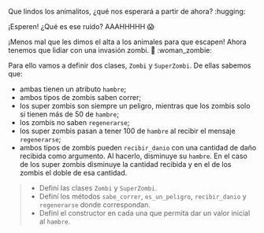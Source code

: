 Que lindos los animalitos, ¿qué nos esperará a partir de ahora? :hugging:

¡Esperen! ¿Qué es ese ruido? AAAHHHHH :scream:

¡Menos mal que les dimos el alta a los animales para que escapen! Ahora tenemos que lidiar con una invasión zombi. :zombie: :woman_zombie:

Para ello vamos a definir dos clases, `Zombi` y `SuperZombi`. De ellas sabemos que:

* ambas tienen un atributo `hambre`;
* ambos tipos de zombis saben correr;
* los super zombis son siempre un peligro, mientras que los zombis solo si tienen más de 50 de `hambre`;
* los zombis no saben `regenerarse`;
* los super zombis pasan a tener 100 de `hambre` al recibir el mensaje `regenerarse`;
* ambos tipos de zombis pueden `recibir_danio` con una cantidad de daño recibida como argumento. Al hacerlo, disminuye su `hambre`. En el caso de los super zombis disminuye la cantidad recibida y en el de los zombis el doble de esa cantidad.

> * Definí las clases `Zombi` y `SuperZombi`.
> * Definí los métodos `sabe_correr`, `es_un_peligro`, `recibir_danio` y `regenerarse` donde correspondan.
> * Definí el constructor en cada una que permita dar un valor inicial al `hambre`.
